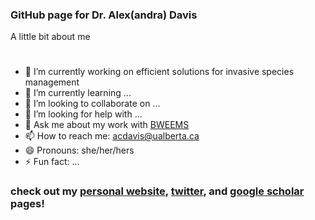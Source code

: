 ### GitHub page for Dr. Alex(andra) Davis

A little bit about me
#
- 🔭 I’m currently working on efficient solutions for invasive species management
- 🌱 I’m currently learning ...
- 👯 I’m looking to collaborate on ...
- 🤔 I’m looking for help with ...
- 💬 Ask me about my work with [BWEEMS](https://www.bweems.org/)
- 📫 How to reach me: acdavis@ualberta.ca
- 😄 Pronouns: she/her/hers
- ⚡ Fun fact: ...
### check out my [personal website](http://www.alexandracddavis.com/), [twitter](https://twitter.com/ACD_Davis11), and [google scholar](https://scholar.google.com/citations?user=sRdo6x0AAAAJ&hl=e) pages!
  
<!--
anything within these will not show up
**davialex/davialex** is a ✨ _special_ ✨ repository because its `README.md` (this file) appears on your GitHub profile.

-->
